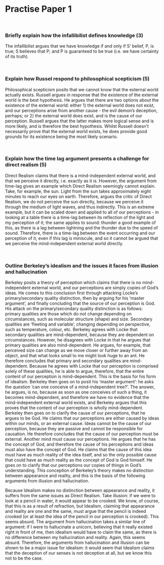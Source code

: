# Practise Paper 1

</br>

### Briefly explain how the infallibilist defines knowledge (3)

The infallibilist argues that we have knowledge if and only if S’ belief, P, is true; S believes that P; and P is guaranteed to be true (i.e. we have certainty of its truth).

</br>

### Explain how Russel respond to philosophical scepticism (5)

Philosophical scepticism posits that we cannot know that the external world actually exists. Russell argues in response that the existence of the external world is the best hypothesis. He argues that there are two options about the existence of the external world: either 1) the external world does not exist, and our perceptions arise from another cause - the evil demon’s deception, perhaps; or 2) the external world does exist, and is the cause of our perception. Russell argues that the latter makes more logical sense and is more likely, and is therefore the best hypothesis. Whilst Russell doesn’t necessarily prove that the external world exists, he does provide good grounds for its existence being the most likely scenario.

</br>

### Explain how the time lag argument presents a challenge for direct realism (5)

Direct Realism claims that there is a mind-independent external world, and that we perceive it directly, i.e. exactly as it is. However, the argument from time-lag gives an example which Direct Realism seemingly cannot explain. Take, for example, the sun. Light from the sun takes approximately eight minutes to reach our eyes on earth. Therefore, argues the critic of Direct Realism, we do not perceive the sun directly, because we perceive it through the medium of light waves, and thus indirectly. This is an extreme example, but it can be scaled down and applied to all of our perceptions - in looking at a table there is a time-lag between its reflection of the light and my perception of it; the same applies to sound: thunder a good example of this, as there is a lag between lightning and the thunder due to the speed of sound. Therefore, there is a time-lag between the event occurring and our perception of it, even if this lag is miniscule, and so it cannot be argued that we perceive the mind-independent external world directly.

</br>

### Outline Berkeley’s idealism and the issues it faces from illusion and hallucination

Berkeley posits a theory of perception which claims that there is no mind-independent external world, and our perceptions are simply copies of God’s ideas. He comes to this conclusion first through attacking Locke’s primary/secondary quality distinction, then by arguing for his ‘master argument’, and finally concluding that the source of our perception is God. His attack on the primary/secondary quality distinction is as follows: primary qualities are those which do not change depending on circumstances, such as molecular structure (shape) and size. Secondary qualities are ‘fleeting and variable’, changing depending on perspective, such as temperature, colour, etc. Berkeley agrees with Locke that secondary qualities are mind-dependent, because they are dependent on circumstances. However, he disagrees with Locke in that he argues that primary qualities are also mind-dependent. He argues, for example, that perceived size can change as we move closer or further away from an object, and that what looks small to me might look huge to an ant. He therefore concludes that primary and secondary qualities are mind-dependent. Because he agrees with Locke that our perception is comprised solely of these qualities, he is able to argue, therefore, that the entire content of our perception is mind-dependent. This is the basis for his form of idealism. Berkeley then goes on to posit his ‘master argument’: he asks the question ‘can one conceive of a mind-independent tree?’. The answer, he argues, is no, because as soon as one conceives of such a thing, it becomes mind-dependent, and therefore we have no evidence that the mind-independent external world exists, and Berkeley argues that this proves that the content of our perception is wholly mind-dependent. Berkeley then goes on to clarify the cause of our perceptions, that he argues to be God. He claims that our perceptions are either caused by ideas within our minds, or an external cause. Ideas cannot be the cause of our perception, because they are passive and cannot be responsible for causation. He therefore concludes that the cause of our perception must be external. Another mind must cause our perceptions. He argues that he has the concept of God, and therefore the cause of his perceptions and ideas must also have the concept of God. He claims that the cause of this idea must have as much reality of the idea itself, and so the only possible cause that could have as much reality as the concept of God is God himself. He goes on to clarify that our perceptions our copies of things in God’s understanding. This conception of Berkeley’s theory makes no distinction between appearance and reality, and this is the basis of the following arguments from illusion and hallucination.

Because Idealism makes no distinction between appearance and reality, it suffers from the same issues as Direct Realism. Take illusion: if we were to look at a pencil in water, it would appear to be crooked. We know, of course, that this is as a result of refraction, but Idealism, claiming that appearance and reality are one and the same, must argue that the pencil is indeed crooked (or at least the idea of the pencil in our perception is crooked). This seems absurd. The argument from hallucination takes a similar line of argument: if I were to hallucinate a unicorn, believing that it really existed right in front of me, then idealism would have to claim the same, as there is no difference between my hallucination and reality. Again, this seems absurd. Therefore, the arguments from hallucination and illusion can be shown to be a major issue for idealism: it would seem that Idealism claims that the deception of our senses is not deception at all, but we know this not to be the case.
